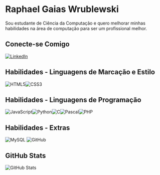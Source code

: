 # Raphael Gaias Wrublewski

Sou estudante de Ciência da Computação e quero melhorar minhas habilidades na área de computação para ser um profissional melhor.

## Conecte-se Comigo

[![LinkedIn](https://img.shields.io/badge/LinkedIn-000?style=for-the-badge&logo=linkedin&logoColor=0E76A8)](https://www.linkedin.com/in/raphael-gaias-wrublewski-51a984190) 
## Habilidades - Linguagens de Marcação e Estilo

![HTML5](https://img.shields.io/badge/HTML5-000?style=for-the-badge&logo=html5&logoColor=html5)![CSS3](https://img.shields.io/badge/CSS3-000?style=for-the-badge&logo=css3&logoColor=css3)

## Habilidades - Linguagens de Programação

![JavaScript](https://img.shields.io/badge/JavaScript-000?style=for-the-badge&logo=javascript&logoColor=javascript)![Python](https://img.shields.io/badge/Python-000?style=for-the-badge&logo=python&logoColor=python)![C](https://img.shields.io/badge/C-000?style=for-the-badge&logo=C&logoColor=c)![Pascal](https://img.shields.io/badge/Pascal-000?style=for-the-badge&logo=pascal&logoColor=pascal)![PHP](https://img.shields.io/badge/PHP-000?style=for-the-badge&logo=php&logoColor=php)

## Habilidades - Extras

![MySQL](https://img.shields.io/badge/MySQL-000?style=for-the-badge&logo=mysql&logoColor=mysql)
![GitHub](https://img.shields.io/badge/GitHub-000?style=for-the-badge&logo=GitHub&logoColor=github)

## GitHub Stats

![GitHub Stats](https://github-readme-stats.vercel.app/api?username=GaiasRaphael&theme=transparent&bg_color=000&border_color=000&show_icons=true&icon_color=FFF&title_color=FFF&text_color=0E76A8)

